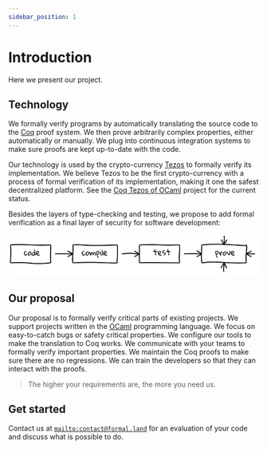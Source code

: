 ```yaml
---
sidebar_position: 1
---
```

# Introduction
Here we present our project.

## Technology
We formally verify programs by automatically translating the source code to the&nbsp;<a href="https://coq.inria.fr/">Coq</a> proof system. We then prove arbitrarily complex properties, either automatically or manually. We plug into continuous integration systems to make sure proofs are kept up-to-date with the code.

Our technology is used by the crypto-currency <a href="https://tezos.com/">Tezos</a> to formally verify its implementation. We believe Tezos to be the first crypto-currency with a process of formal verification of its implementation, making it one the safest decentralized platform. See the <a href="https://nomadic-labs.gitlab.io/coq-tezos-of-ocaml/">Coq Tezos of OCaml</a> project for the current status.

Besides the layers of type-checking and testing, we propose to add formal verification as a final layer of security for software development:

![programming flow](img/programming-flow.png)
<!-- Diagram generated on https://shaky.github.bushong.net/ ; see the file programming-flow.txt for the source -->

## Our proposal
Our proposal is to formally verify critical parts of existing projects. We support projects written in the <a href="https://ocaml.org/">OCaml</a> programming language. We focus on easy-to-catch bugs or safety critical properties. We configure our tools to make the translation to Coq works. We communicate with your teams to formally verify important properties. We maintain the Coq proofs to make sure there are no regressions. We can train the developers so that they can interact with the proofs.

> The higher your requirements are, the more you need us.

## Get started
Contact us at <code><a href="mailto:mailto:&#099;&#111;&#110;&#116;&#097;&#099;&#116;&#064;formal&#046;&#108;&#097;&#110;&#100;">mailto:&#099;&#111;&#110;&#116;&#097;&#099;&#116;&#064;formal&#046;&#108;&#097;&#110;&#100;</a></code> for an evaluation of your code and discuss what is possible to do.
